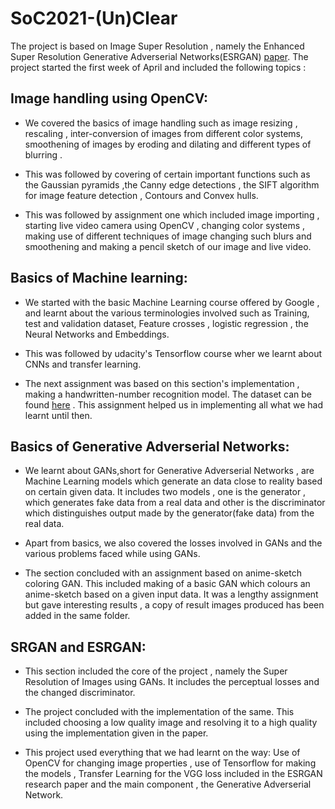 # SoC2021-(Un)Clear
The project is based on Image Super Resolution , namely the Enhanced Super Resolution Generative Adverserial Networks(ESRGAN) [paper](https://arxiv.org/abs/1609.04802). The project started the first week of April and included the following topics :
## Image handling using OpenCV:
* We covered the basics of image handling such as image resizing , rescaling , inter-conversion of images from different color systems, smoothening of images by eroding  and dilating and different types of blurring .

* This was followed by covering of certain important functions such as the Gaussian pyramids ,the Canny edge detections ,  the SIFT algorithm for image feature detection , Contours and Convex hulls.

* This was followed by assignment one which included image importing , starting live video camera using OpenCV , changing color systems , making use of different techniques of image changing such blurs and smoothening and making a pencil sketch of our image and live video.

## Basics of Machine learning:
* We started with the basic Machine Learning course offered by Google , and learnt about the various terminologies involved such as Training, test and validation dataset, Feature crosses , logistic regression , the Neural Networks and Embeddings.

* This was followed by udacity's Tensorflow course wher we learnt about CNNs and transfer learning.
* The next assignment was based on this section's implementation , making a handwritten-number recognition model. The dataset can be found [here](https://www.kaggle.com/c/digit-recognizer/overview) . This assignment helped us in implementing all what we had learnt until then.

## Basics of Generative Adverserial Networks:
* We learnt about GANs,short for Generative Adverserial Networks , are Machine Learning models which generate an data close to reality based on certain given data. It includes two models , one is the generator , which generates fake data from a real data and other is the discriminator which distinguishes output made by the generator(fake data) from the real data.

* Apart from basics, we also covered the losses involved in GANs and the various problems faced while using GANs.

* The section concluded with an assignment based on anime-sketch coloring GAN. This included making of a basic GAN which colours an anime-sketch based on a given input data. It was a lengthy assignment but gave interesting results , a copy of result images produced has been added in the same folder.

## SRGAN and ESRGAN:
* This section included the core of the project , namely the Super Resolution of Images using GANs. It includes the perceptual losses and the changed discriminator.

* The project concluded with the implementation of the same. This included choosing a low quality image and resolving it to a high quality using the implementation given in the paper.

* This project used everything that we had learnt on the way: Use of OpenCV for changing image properties , use of Tensorflow for making the models , Transfer Learning for the VGG loss included in the ESRGAN research paper and the main component , the Generative Adverserial Network.
